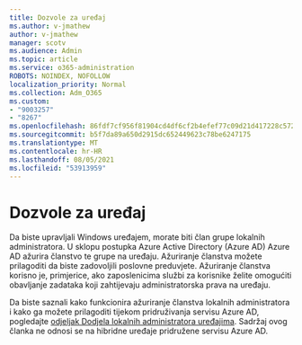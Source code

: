 ```yaml
---
title: Dozvole za uređaj
ms.author: v-jmathew
author: v-jmathew
manager: scotv
ms.audience: Admin
ms.topic: article
ms.service: o365-administration
ROBOTS: NOINDEX, NOFOLLOW
localization_priority: Normal
ms.collection: Adm_O365
ms.custom:
- "9003257"
- "8267"
ms.openlocfilehash: 86fdf7cf956f81904cd4df6cf2b4efef77c09d21d417228c5722f5afcbe5727f
ms.sourcegitcommit: b5f7da89a650d2915dc652449623c78be6247175
ms.translationtype: MT
ms.contentlocale: hr-HR
ms.lasthandoff: 08/05/2021
ms.locfileid: "53913959"
---
```

# <a name="device-permissions"></a>Dozvole za uređaj

Da biste upravljali Windows uređajem, morate biti član grupe lokalnih administratora. U sklopu postupka Azure Active Directory (Azure AD) Azure AD ažurira članstvo te grupe na uređaju. Ažuriranje članstva možete prilagoditi da biste zadovoljili poslovne preduvjete. Ažuriranje članstva korisno je, primjerice, ako zaposlenicima službi za korisnike želite omogućiti obavljanje zadataka koji zahtijevaju administratorska prava na uređaju.

Da biste saznali kako funkcionira ažuriranje članstva lokalnih administratora i kako ga možete prilagoditi tijekom pridruživanja servisu Azure AD, pogledajte [odjeljak Dodjela lokalnih administratora uređajima](https://docs.microsoft.com/azure/active-directory/devices/assign-local-admin). Sadržaj ovog članka ne odnosi se na hibridne uređaje pridružene servisu Azure AD.
